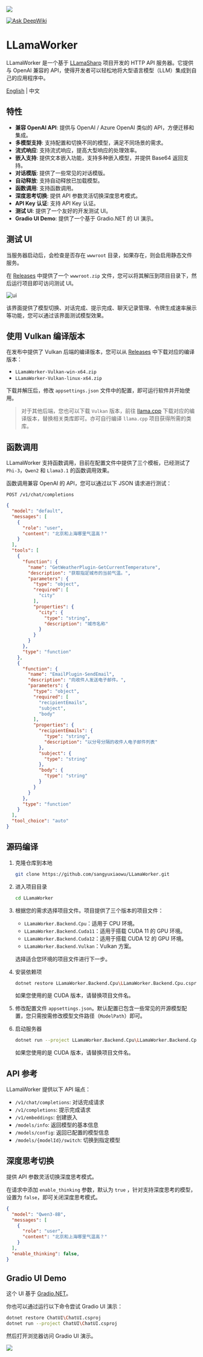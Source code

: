 ![](doc/logo.png)

[![Ask DeepWiki](https://deepwiki.com/badge.svg)](https://deepwiki.com/sangyuxiaowu/LLamaWorker)

# LLamaWorker

LLamaWorker 是一个基于 [LLamaSharp](https://github.com/SciSharp/LLamaSharp?wt.mc_id=DT-MVP-5005195) 项目开发的 HTTP API 服务器。它提供与 OpenAI 兼容的 API，使得开发者可以轻松地将大型语言模型（LLM）集成到自己的应用程序中。

[English](README.md) | 中文

## 特性

- **兼容 OpenAI API**: 提供与 OpenAI / Azure OpenAI 类似的 API，方便迁移和集成。
- **多模型支持**: 支持配置和切换不同的模型，满足不同场景的需求。
- **流式响应**: 支持流式响应，提高大型响应的处理效率。
- **嵌入支持**: 提供文本嵌入功能，支持多种嵌入模型，并提供 Base64 返回支持。
- **对话模版**: 提供了一些常见的对话模版。
- **自动释放**: 支持自动释放已加载模型。
- **函数调用**: 支持函数调用。
- **深度思考切换**: 提供 API 参数灵活切换深度思考模式。
- **API Key 认证**: 支持 API Key 认证。
- **测试 UI**: 提供了一个友好的开发测试 UI。
- **Gradio UI Demo**: 提供了一个基于 Gradio.NET 的 UI 演示。

## 测试 UI

当服务器启动后，会检查是否存在 `wwwroot` 目录，如果存在，则会启用静态文件服务。

在 [Releases](../../releases) 中提供了一个 `wwwroot.zip` 文件，您可以将其解压到项目目录下，然后运行项目即可访问测试 UI。

![ui](doc/wwwroot.png)

该界面提供了模型切换、对话完成、提示完成、聊天记录管理、令牌生成速率展示等功能，您可以通过该界面测试模型效果。

## 使用 Vulkan 编译版本

在发布中提供了 Vulkan 后端的编译版本，您可以从 [Releases](../../releases) 中下载对应的编译版本：

- `LLamaWorker-Vulkan-win-x64.zip`
- `LLamaWorker-Vulkan-linux-x64.zip`

下载并解压后，修改 `appsettings.json` 文件中的配置，即可运行软件并开始使用。

> 对于其他后端，您也可以下载 `Vulkan` 版本，前往 [llama.cpp](https://github.com/ggerganov/llama.cpp/releases) 下载对应的编译版本，替换相关类库即可。亦可自行编译 `llama.cpp` 项目获得所需的类库。

## 函数调用

LLamaWorker 支持函数调用，目前在配置文件中提供了三个模板，已经测试了 `Phi-3`，`Qwen2` 和 `Llama3.1` 的函数调用效果。

函数调用兼容 OpenAI 的 API，您可以通过以下 JSON 请求进行测试：

`POST /v1/chat/completions`

```json
{
  "model": "default",
  "messages": [
    {
      "role": "user",
      "content": "北京和上海哪里气温高？"
    }
  ],
  "tools": [
    {
      "function": {
        "name": "GetWeatherPlugin-GetCurrentTemperature",
        "description": "获取指定城市的当前气温。",
        "parameters": {
          "type": "object",
          "required": [
            "city"
          ],
          "properties": {
            "city": {
              "type": "string",
              "description": "城市名称"
            }
          }
        }
      },
      "type": "function"
    },
    {
      "function": {
        "name": "EmailPlugin-SendEmail",
        "description": "向收件人发送电子邮件。",
        "parameters": {
          "type": "object",
          "required": [
            "recipientEmails",
            "subject",
            "body"
          ],
          "properties": {
            "recipientEmails": {
              "type": "string",
              "description": "以分号分隔的收件人电子邮件列表"
            },
            "subject": {
              "type": "string"
            },
            "body": {
              "type": "string"
            }
          }
        }
      },
      "type": "function"
    }
  ],
  "tool_choice": "auto"
}
```

## 源码编译

1. 克隆仓库到本地
   ```bash
   git clone https://github.com/sangyuxiaowu/LLamaWorker.git
   ```
2. 进入项目目录
   ```bash
   cd LLamaWorker
   ```
3. 根据您的需求选择项目文件。项目提供了三个版本的项目文件：
   - `LLamaWorker.Backend.Cpu`：适用于 CPU 环境。
   - `LLamaWorker.Backend.Cuda11`：适用于搭载 CUDA 11 的 GPU 环境。
   - `LLamaWorker.Backend.Cuda12`：适用于搭载 CUDA 12 的 GPU 环境。                                                                                                      
   - `LLamaWorker.Backend.Vulkan`：Vulkan 方案。
   
   选择适合您环境的项目文件进行下一步。
   
4. 安装依赖项
   ```bash
   dotnet restore LLamaWorker.Backend.Cpu\LLamaWorker.Backend.Cpu.csproj
   ```
   如果您使用的是 CUDA 版本，请替换项目文件名。
   
5. 修改配置文件 `appsettings.json`。默认配置已包含一些常见的开源模型配置，您只需按需修改模型文件路径（`ModelPath`）即可。
   
6. 启动服务器
   ```bash
   dotnet run --project LLamaWorker.Backend.Cpu\LLamaWorker.Backend.Cpu.csproj
   ```
   如果您使用的是 CUDA 版本，请替换项目文件名。


## API 参考

LLamaWorker 提供以下 API 端点：

- `/v1/chat/completions`: 对话完成请求
- `/v1/completions`: 提示完成请求
- `/v1/embeddings`: 创建嵌入
- `/models/info`: 返回模型的基本信息
- `/models/config`: 返回已配置的模型信息
- `/models/{modelId}/switch`: 切换到指定模型

## 深度思考切换

提供 API 参数灵活切换深度思考模式。

在请求中添加 `enable_thinking` 参数，默认为 `true` ，针对支持深度思考的模型，设置为 `false`，即可关闭深度思考模式。

```json
{
  "model": "Qwen3-8B",
  "messages": [
    {
      "role": "user",
      "content": "北京和上海哪里气温高？"
    }
  ],
  "enable_thinking": false,
}
```

## Gradio UI Demo

这个 UI 基于 [Gradio.NET](https://github.com/feiyun0112/Gradio.Net?wt.mc_id=DT-MVP-5005195)。

你也可以通过运行以下命令尝试 Gradio UI 演示：

```bash
dotnet restore ChatUI\ChatUI.csproj
dotnet run --project ChatUI\ChatUI.csproj
```

然后打开浏览器访问 Gradio UI 演示。

![](doc/ui.png)
